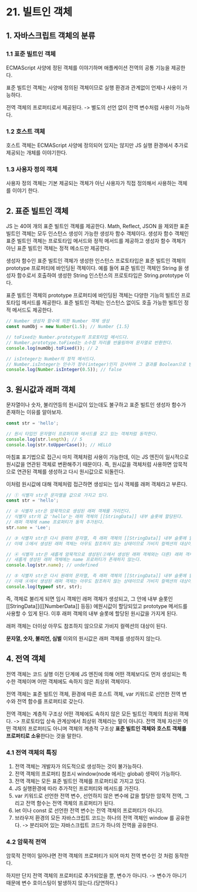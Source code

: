 # 21. 빌트인 객체

## 1. 자바스크립트 객체의 분류

### 1.1 표준 빌트인 객체  

ECMAScript 사양에 정된 객체를 이야기하며 애플케이션 전역의 공통 기능을 제공한다. 

표준 빌트인 객체는 사양에 정의된 객체이므로 실행 환경과 관계없이 언제나 사용이 가능하다.

전역 객체의 프로퍼티로서 제공된다. -> 별도의 선언 없이 전역 변수처럼 사용이 가능하다.

### 1.2 호스트 객체

호스트 객체는 ECMAScript 사양에 정의되어 있지는 않지만 JS 실행 환경에서 추가로 제공되는 개체를 이야기한다.

### 1.3 사용자 정의 객체

사용자 정의 객체는 기본 제공되는 객체가 아닌 사용자가 직접 정의해서 사용하는 객체를 이야기 한다.

## 2. 표준 빌트인 객체

JS 는 40여 개의 표준 빌트인 객체를 제공한다. Math, Reflect, JSON 을 제외한 표준 빌트인 객체는 모두 인스턴스 생성이 가능한 생성자 함수 객체이다. 생성자 함수 객체인 표준 빌트인 객체는 프로토타입 메서드와 정적 메서드를 제공하고 생성자 함수 객체가 아닌 표준 빌트인 객체는 정적 메소드만 제공한다.

생성자 함수인 표준 빌트인 객체가 생성한 인스턴스 프로토타입은 표준 빌트인 객체의 prototype 프로퍼티에 바인딩된 객체이다. 예를 들어  표준 빌트인 객체인 String 을 생성자 함수로서 호출하여 생성한 String 인스턴스의 프로토타입은 String.prototype 이다.

표준 빌트인 객체의 prototype 프로퍼티에 바인딩된 객체는 다양한 기능의 빌트인 프로토타입 메서드를 제공한다. 표준 빌트인 객체는 인스턴스 없이도 호출 가능한 빌트인 정적 메서드도 제공한다.

```javascript
// Number 생성자 함수에 의한 Number 객체 생성
const numObj = new Number(1.5); // Number {1.5}

// toFixed는 Number.prototype의 프로토타입 메서드다.
// Number.prototype.toFixed는 소수점 자리를 반올림하여 문자열로 반환한다.
console.log(numObj.toFixed()); // 2

// isInteger는 Number의 정적 메서드다.
// Number.isInteger는 인수가 정수(integer)인지 검사하여 그 결과를 Boolean으로 반환한다.
console.log(Number.isInteger(0.5)); // false
```

## 3. 원시값과 래퍼 객체

문자열이나 숫자, 불리언등의 원시값이 있는데도 불구하고 표준 빌트인 생성자 함수가 존재하는 이유를 알아보자.

```javascript
const str = 'hello';

// 원시 타입인 문자열이 프로퍼티와 메서드를 갖고 있는 객체처럼 동작한다.
console.log(str.length); // 5
console.log(str.toUpperCase()); // HELLO
```

마침표 표기법으로 접근시 마치 객체처럼 사용이 가능한데, 이는 JS 엔진이 일시적으로 원시값을 연관된 객체로 변환해주기 때문이다. 즉, 원시값을 객체처럼 사용하면 암묵적으로 연관된 객체를 생성하고 다시 원시값으로 되돌린다.

이처럼 원시값에 대해 객체처럼 접근하면 생성되는 임시 객체를 래퍼 객체라고 부른다.

```javascript
// ① 식별자 str은 문자열을 값으로 가지고 있다.
const str = 'hello';

// ② 식별자 str은 암묵적으로 생성된 래퍼 객체를 가리킨다.
// 식별자 str의 값 'hello'는 래퍼 객체의 [[StringData]] 내부 슬롯에 할당된다.
// 래퍼 객체에 name 프로퍼티가 동적 추가된다.
str.name = 'Lee';

// ③ 식별자 str은 다시 원래의 문자열, 즉 래퍼 객체의 [[StringData]] 내부 슬롯에 할당된 원시값을 갖는다.
// 이때 ②에서 생성된 래퍼 객체는 아무도 참조하지 않는 상태이므로 가비지 컬렉션의 대상이 된다.

// ④ 식별자 str은 새롭게 암묵적으로 생성된(②에서 생성된 래퍼 객체와는 다른) 래퍼 객체를 가리킨다.
// 새롭게 생성된 래퍼 객체에는 name 프로퍼티가 존재하지 않는다.
console.log(str.name); // undefined

// ⑤ 식별자 str은 다시 원래의 문자열, 즉 래퍼 객체의 [[StringData]] 내부 슬롯에 할당된 원시값을 갖는다.
// 이때 ④에서 생성된 래퍼 객체는 아무도 참조하지 않는 상태이므로 가비지 컬렉션의 대상이 된다.
console.log(typeof str, str);
```

즉, 객체로 불리게 되면 임시 객체인 래퍼 객체가 생성되고, 그 안에 내부 슬롯인 [[StringData]]([[NumberData]] 등등) 에원시값이 할당되있고 prototype 메서드를 사용할 수 있게 된다. 이후 래퍼 객체의 내부 슬롯에 할당된 원시값을 가지게 된다.

래퍼 객체는 더이상 아무도 참조하지 않으므로 가비지 컬렉션의 대상이 된다.

**문자열, 숫자, 불리언, 심벌** 이외의 원시값은 래퍼 객체를 생성하지 않는다.

## 4. 전역 객체

전역 객체는 코드 실행 이전 단계에 JS 엔진에 의해 어떤 객체보다도 먼저 생성되는 특수한 객체이며 어떤 객체에도 속하지 않은 최상위 객체이다.

전역 객체는 표준 빌트인 객체, 환경에 따른 호스트 객체, var 키워드로 선언한 전역 변수와 전역 함수를 프로퍼티로 갖는다.

전역 객체는 계층적 구조상 어떤 객체에도 속하지 않은 모든 빌트인 객체의 최상위 객체다. -> 프로토타입 상속 관계상에서 최상위 객체라는 말이 아니다. 전역 객체 자신은 어떤 객체의 프로퍼티도 아니며 객체의 계층적 구조상 **표준 빌트인 객체와 호스트 객체를 프로퍼티로 소유**한다는 것을 말한다.

### 4.1 전역 객체의 특징

1. 전역 객체는 개발자가 의도적으로 생성하는 것이 불가능하다.
2. 전역 객체의 프로퍼티 참조시 window(node 에서는 global) 생략이 가능하다.
3. 전역 객체는 모든 표준 빌트인 객체를 프로퍼티로 가지고 있다.
4. JS 실행환경에 따라 추가적인 프로퍼티와 메서드를 가진다.
5. var 키워드로 선언한 전역 변수, 선언하지 않은 변수에 값을 할당한 암묵적 전역, 그리고 전역 함수는 전역 객체의 프로퍼티가 된다.
6. let 이나 const 로 선언한 전역 변수는 전역 객체의 프로퍼티가 아니다.
7. 브라우저 환경의 모든 자바스크립트 코드는 하나의 전역 객체인 window 를 공유한다. -> 분리되어 있는 자바스크립트 코드가 하나의 전역을 공유한다.

### 4.2 암묵적 전역

암묵적 전역이 일어나면 전역 객체의 프로퍼티가 되어 마치 전역 변수인 것 처럼 동작한다.

하지만 단지 전역 객체의 프로퍼티로 추가되었을 뿐, 변수가 아니다. -> 변수가 아니기 때문에 변수 호이스팅이 발생하지 않는다.(당연하다.)